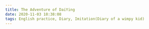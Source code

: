 ```yaml
---
title: The Adventure of DaiYing
date: 2020-11-03 18:38:08
tags: English practice, Diary, Imitation(Diary of a wimpy kid)
---
```

